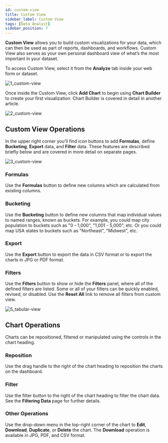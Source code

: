 ```yaml
---
id: custom-view
title: Custom View
sidebar_label: Custom View
tags: [Data Analyst]
sidebar_position: 7
---
```


<div style={{textAlign: "justify"}}>

**Custom View** allows you to build custom visualizations for your data, which can then be used as part of reports, dashboards, and workflows. Custom View also serves as your own personal dashboard view of what’s the most important in your dataset. 

To access Custom View, select it from the **Analyze** tab inside your web form or dataset. 

![1_custom-view](https://s3.amazonaws.com/cdn.qrvey.com/documentation_assets/ui-docs/dataviews/3.4.3.7_custom-view/1_custom-view.png#thumbnail-60)

Once inside the Custom View, click **Add Chart** to begin using **Chart Builder** to create your first visualization. Chart Builder is covered in detail in another article. 

![2_custom-view](https://s3.amazonaws.com/cdn.qrvey.com/documentation_assets/ui-docs/dataviews/3.4.3.7_custom-view/2_custom-view.png#thumbnail)


## Custom View Operations
In the upper right corner you’ll find icon buttons to add **Formulas**, define **Bucketing**, **Export** data, and **Filter** data. These features are described briefly below and are covered in more detail on separate pages. 

![3_custom-view](https://s3.amazonaws.com/cdn.qrvey.com/documentation_assets/ui-docs/dataviews/3.4.3.7_custom-view/3_custom-view.png#thumbnail-60)

### Formulas
Use the **Formulas** button to define new columns which are calculated from existing columns.

### Bucketing
Use the **Bucketing** button to define new columns that map individual values to named ranges, known as buckets. For example, you could map city population to buckets such as "0 - 1,000", "1,001 - 5,000", etc. Or you could map USA states to buckets such as "Northeast", "Midwest", etc.

### Export
Use the **Export** button to export the data in CSV format or to export the charts in JPG or PDF format.

### Filters

Use the **Filters** button to show or hide the **Filters** panel, where all of the defined filters are listed. Some or all of your filters can be quickly enabled, revised, or disabled. Use the **Reset All** link to remove all filters from custom view.

![5_tabular-view](https://s3.amazonaws.com/cdn.qrvey.com/documentation_assets/ui-docs/dataviews/3.4.3.6_tabular-view/5_tabular-view.png#thumbnail-40)


## Chart Operations

Charts can be repositioned, filtered or manipulated using the controls in the chart heading.

### Reposition
Use the drag handle to the right of the chart heading to reposition the charts on the dashboard.

### Filter
Use the filter button to the right of the chart heading to filter the chart data. See the **Filtering Data** page for further details.

### Other Operations
Use the drop-down menu in the top-right corner of the chart to **Edit**, **Download**, **Duplicate**, or **Delete** the chart. The **Download** operation is available in JPG, PDF, and CSV format. 

</div>